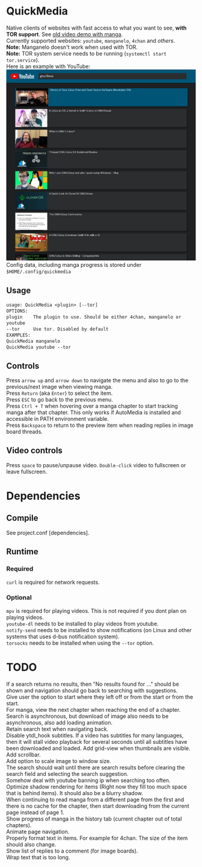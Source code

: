 # QuickMedia
Native clients of websites with fast access to what you want to see, **with TOR support**. See [old video demo with manga](https://lbry.tv/quickmedia_manga-2019-08-05_21.20.46/7).\
Currently supported websites: `youtube`, `manganelo`, `4chan` and _others_.\
**Note:** Manganelo doesn't work when used with TOR.\
**Note:** TOR system service needs to be running (`systemctl start tor.service`).\
Here is an example with YouTube:\
![QuickMedia Youtube Picture](QuickMediaYoutube.png)\
Config data, including manga progress is stored under `$HOME/.config/quickmedia`
## Usage
```
usage: QuickMedia <plugin> [--tor]
OPTIONS:
plugin    The plugin to use. Should be either 4chan, manganelo or youtube
--tor     Use tor. Disabled by default
EXAMPLES:
QuickMedia manganelo
QuickMedia youtube --tor
```
## Controls
Press `arrow up` and `arrow down` to navigate the menu and also to go to the previous/next image when viewing manga.\
Press `Return` (aka `Enter`) to select the item.\
Press `ESC` to go back to the previous menu.\
Press `Ctrl + T` when hovering over a manga chapter to start tracking manga after that chapter. This only works if AutoMedia is installed and
accessible in PATH environment variable.\
Press `Backspace` to return to the preview item when reading replies in image board threads.
## Video controls
Press `space` to pause/unpause video. `Double-click` video to fullscreen or leave fullscreen.
# Dependencies
## Compile
See project.conf \[dependencies].
## Runtime
### Required
`curl` is required for network requests.
### Optional
`mpv` is required for playing videos. This is not required if you dont plan on playing videos.\
`youtube-dl` needs to be installed to play videos from youtube.\
`notify-send` needs to be installed to show notifications (on Linux and other systems that uses d-bus notification system).\
`torsocks` needs to be installed when using the `--tor` option.
# TODO
If a search returns no results, then "No results found for ..." should be shown and navigation should go back to searching with suggestions.\
Give user the option to start where they left off or from the start or from the start.\
For manga, view the next chapter when reaching the end of a chapter.\
Search is asynchronous, but download of image also needs to be asynchronous, also add loading animation.\
Retain search text when navigating back.\
Disable ytdl_hook subtitles. If a video has subtitles for many languages, then it will stall video playback for several seconds
until all subtitles have been downloaded and loaded.
Add grid-view when thumbnails are visible.\
Add scrollbar.\
Add option to scale image to window size.\
The search should wait until there are search results before clearing the search field and selecting the search suggestion.\
Somehow deal with youtube banning ip when searching too often.\
Optimize shadow rendering for items (Right now they fill too much space that is behind items). It should also be a blurry shadow.\
When continuing to read manga from a different page from the first and there is no cache for the chapter,
then start downloading from the current page instead of page 1.\
Show progress of manga in the history tab (current chapter out of total chapters).\
Animate page navigation.\
Properly format text in items. For example for 4chan. The size of the item should also change.\
Show list of replies to a comment (for image boards).\
Wrap text that is too long.